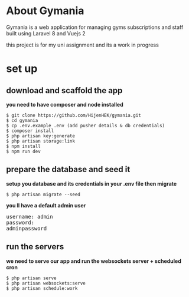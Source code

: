 # About Gymania

Gymania is a web application for managing gyms subscriptions and staff 
built using Laravel 8 and Vuejs 2

this project is for my uni assignment and its a work in progress

# set up

## download and scaffold the app
<strong> you need to have composer and node installed  </strong>

    $ git clone https://github.com/HijenHEK/gymania.git
    $ cd gymania
    $ cp .env.example .env (add pusher details & db credentials)
    $ composer install
    $ php artisan key:generate
    $ php artisan storage:link
    $ npm install
    $ npm run dev

## prepare the database and seed it

<strong> setup you database and its credentials in your .env file then migrate </strong>

    $ php artisan migrate --seed

<strong> you ll have a default admin user </strong>
    <pre>
    <span class="pl-ent">username</span>: <span class="pl-s">admin</span>
    <span class="pl-ent">password</span>: <span class="pl-s">adminpassword</span>
    </pre>

## run the servers

<strong> we need to serve our app and run the websockets server + scheduled cron</strong>


    $ php artisan serve
    $ php artisan websockets:serve
    $ php artisan schedule:work

    



        


